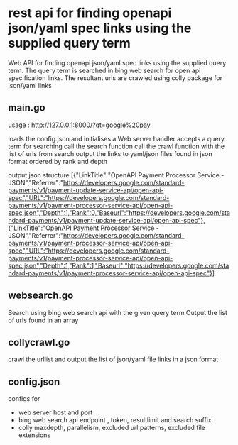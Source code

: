 # rest api for finding openapi json/yaml spec links using the supplied query term

Web API for finding openapi json/yaml spec links using the supplied query term. The query term is searched 
in bing web search for open api specification links. The resultant urls are crawled using colly package for 
json/yaml links

## main.go

usage : http://127.0.0.1:8000/?qt=google%20pay

loads the config.json and initialises a Web server 
handler accepts a query term for searching
call the search function
call the crawl function with the list of urls from search
output the links to yaml/json files found in json format ordered by rank and depth

output json structure
[{"LinkTitle":"OpenAPI Payment Processor Service - JSON","Referrer":"https://developers.google.com/standard-payments/v1/payment-update-service-api/open-api-spec","URL":"https://developers.google.com/standard-payments/v1/payment-processor-service-api/open-api-spec.json","Depth":1,"Rank":0,"Baseurl":"https://developers.google.com/standard-payments/v1/payment-update-service-api/open-api-spec"},{"LinkTitle":"OpenAPI Payment Processor Service - JSON","Referrer":"https://developers.google.com/standard-payments/v1/payment-processor-service-api/open-api-spec","URL":"https://developers.google.com/standard-payments/v1/payment-processor-service-api/open-api-spec.json","Depth":1,"Rank":1,"Baseurl":"https://developers.google.com/standard-payments/v1/payment-processor-service-api/open-api-spec"}]

## websearch.go

Search using bing web search api with the given query term 
Output the list of urls found in an array

## collycrawl.go

crawl the urllist and output the list of json/yaml file links in a json format

## config.json

configs for 
* web server host and port
* bing web search api endpoint , token, resultlimit and search suffix 
* colly maxdepth, parallelism, excluded url patterns, excluded file extensions
